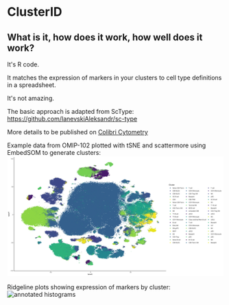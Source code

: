 # ClusterID

## What is it, how does it work, how well does it work?

It's R code.

It matches the expression of markers in your clusters to cell type definitions in a spreadsheet.

It's not amazing.

The basic approach is adapted from ScType:
https://github.com/IanevskiAleksandr/sc-type

More details to be published on [Colibri Cytometry](https://www.colibri-cytometry.com/post/what-s-that-cluster-part-ii)


Example data from OMIP-102 plotted with tSNE and scattermore using EmbedSOM to generate clusters:
![annotated tSNE](https://github.com/DrCytometer/ClusterID/blob/main/tsne_with_cluster_labels.jpg?raw=true)

Ridgeline plots showing expression of markers by cluster:
![annotated histograms](https://github.com/DrCytometer/ClusterID/blob/main/cluster_histograms.jpg?raw=true)
